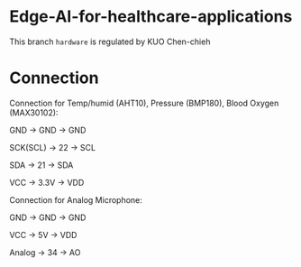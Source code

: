 # Edge-AI-for-healthcare-applications

This branch `hardware` is regulated by KUO Chen-chieh

# Connection
Connection for Temp/humid (AHT10), Pressure (BMP180), Blood Oxygen (MAX30102):

GND -> GND -> GND

SCK(SCL) -> 22 -> SCL

SDA -> 21 -> SDA

VCC -> 3.3V -> VDD

Connection for Analog Microphone:

GND -> GND -> GND

VCC -> 5V -> VDD

Analog -> 34 -> AO
